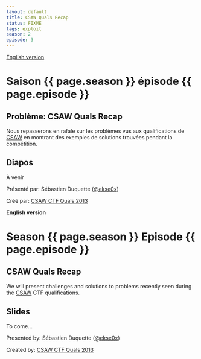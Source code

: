```yaml
---
layout: default
title: CSAW Quals Recap
status: FIXME
tags: exploit
season: 2
episode: 3
---
```


[English version](#english)

# Saison {{ page.season }} épisode {{ page.episode }}

## Problème: CSAW Quals Recap

Nous repasserons en rafale sur les problèmes vus aux qualifications de
[CSAW](https://ctf.isis.poly.edu/) en montrant
des exemples de solutions trouvées pendant la compétition.

## Diapos

À venir

Présenté par: Sébastien Duquette ([@ekse0x](https://twitter.com/ekse0x))

Créé par: [CSAW CTF Quals 2013](https://ctf.isis.poly.edu/)

<a id="english"></a>
**English version**

# Season {{ page.season }} Episode {{ page.episode }}

## CSAW Quals Recap

We will present challenges and solutions to problems recently seen
during the [CSAW](https://ctf.isis.poly.edu/) CTF qualifications.

## Slides

To come...

Presented by: Sébastien Duquette ([@ekse0x](https://twitter.com/ekse0x))

Created by: [CSAW CTF Quals 2013](https://ctf.isis.poly.edu/)
